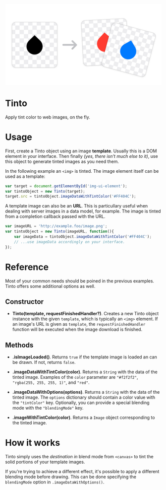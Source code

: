 ![Tinto](Tinto.png)

# Tinto
Apply tint color to web images, on the fly.

# Usage
First, create a Tinto object using an image **template**. Usually this is a DOM element in your interface. Then finally *(yes, there isn't much else to it)*, use this object to generate tinted images as you need them.

In the following example an `<img>` is tinted. The image element itself can be used as a template:

```js
var target = document.getElementById('img-ui-element');
var tintoObject = new Tinto(target);
target.src = tintoObject.imageDataWithTintColor('#FF404C');
```

A template image can also be an **URL**. This is particullary useful when dealing with server images in a data model, for example. The image is tinted from a completion callback passed with the URL.

```js
var imageURL = 'http://example.foo/image.png';
var tintoObject = new Tinto(imageURL, function(){
	var imageData = tintoObject.imageDataWithTintColor('#FF404C');
	// ...use imageData accordingly on your interface.
});
```
# Reference
Most of your common needs should be poined in the previous examples. Tinto offers some additional options as well.

##  Constructor
- **Tinto(template, requestFinishedHandler?)**.
Creates a new Tinto object instance with the given `template`, which is typically an `<img>` element. If an image's URL is given as `template`, the `requestFinishedHandler` function will be executed when the image download is finished.

## Methods
- **.isImageLoaded()**.
Returns `true` if the template image is loaded an can be drawn. If not, returns `false`.

- **.imageDataWithTintColor(color)**.
Returns a `String` with the data of the tinted image. Examples of the `color` parameter are `"#f2f2f2"`, `"rgba(255, 255, 255, 1)"`, and `"red"`.

- **.imageDataWithOptions(options)**.
Returns a `String` with the data of the tinted image. The `options` dictionary should contain a color value with the `"tintColor"` key. Optionally, you can provide a special blending mode with the `"blendingMode"` key.

- **.imageWithTintColor(color)**.
Returns a `Image` object corresponding to the tinted image.

# How it works
Tinto simply uses the *destination in* blend mode from `<canvas>` to tint the solid portions of your template images. 

If you're trying to achieve a different effect, it's possible to apply a different blending mode before drawing. This can be done specifying the `blendingMode` option in `.imageDataWithOptions()`.




